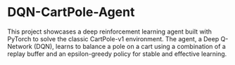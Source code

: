 # DQN-CartPole-Agent
This project showcases a deep reinforcement learning agent built with PyTorch to solve the classic CartPole-v1 environment. The agent, a Deep Q-Network (DQN), learns to balance a pole on a cart using a combination of a replay buffer and an epsilon-greedy policy for stable and effective learning.
